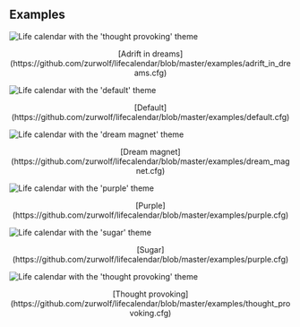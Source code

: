 ## Examples

![Life calendar with the 'thought provoking' theme](https://github.com/zurwolf/lifecalendar/raw/master/examples/adrift_in_dreams.png)
<center>[Adrift in dreams](https://github.com/zurwolf/lifecalendar/blob/master/examples/adrift_in_dreams.cfg)</center>

![Life calendar with the 'default' theme](https://github.com/zurwolf/lifecalendar/raw/master/examples/default.png)
<center>[Default](https://github.com/zurwolf/lifecalendar/blob/master/examples/default.cfg)</center>

![Life calendar with the 'dream magnet' theme](https://github.com/zurwolf/lifecalendar/raw/master/examples/dream_magnet.png)
<center>[Dream magnet](https://github.com/zurwolf/lifecalendar/blob/master/examples/dream_magnet.cfg)</center>

![Life calendar with the 'purple' theme](https://github.com/zurwolf/lifecalendar/raw/master/examples/purple.png)
<center>[Purple](https://github.com/zurwolf/lifecalendar/blob/master/examples/purple.cfg)</center>

![Life calendar with the 'sugar' theme](https://github.com/zurwolf/lifecalendar/raw/master/examples/sugar.png)
<center>[Sugar](https://github.com/zurwolf/lifecalendar/blob/master/examples/purple.cfg)</center>

![Life calendar with the 'thought provoking' theme](https://github.com/zurwolf/lifecalendar/raw/master/examples/thought_provoking.png)
<center>[Thought provoking](https://github.com/zurwolf/lifecalendar/blob/master/examples/thought_provoking.cfg)</center>
